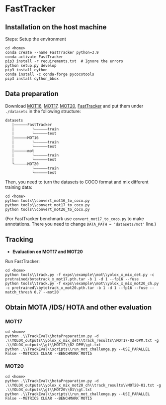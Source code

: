 # FastTracker


## Installation on the host machine

Steps: Setup the environment
```shell
cd <home>
conda create --name FastTracker python=3.9
conda activate FastTracker
pip3 install -r requirements.txt  # Ignore the errors
python setup.py develop
pip3 install cython
conda install -c conda-forge pycocotools
pip3 install cython_bbox
```



## Data preparation

Download [MOT16](https://motchallenge.net/), [MOT17](https://motchallenge.net/), [MOT20](https://motchallenge.net/), [FastTracker](https://huggingface.co/datasets/Hamidreza-Hashemp/FastTracker-Benchmark) and put them under `./datasets` in the following structure:
```
datasets
   |——————FastTracker
   |        └——————train
   |        └——————test
   |——————MOT16
   |        └——————train
   |        └——————test
   |——————mot
   |        └——————train
   |        └——————test
   └——————MOT20
            └——————train
            └——————test

```

Then, you need to turn the datasets to COCO format and mix different training data:

```shell
cd <home>
python tools\\convert_mot16_to_coco.py
python tools\\convert_mot17_to_coco.py 
python tools\\convert_mot20_to_coco.py
```
(For FastTracker benchmark use `convert_mot17_to_coco.py` to make annotations. There you need to change
`DATA_PATH = 'datasets/mot'` line.)


## Tracking

* **Evaluation on MOT17 and MOT20**

Run FastTracker:

```shell
cd <home>
python tools\\track.py -f exps\\example\\mot\\yolox_x_mix_det.py -c pretrained/bytetrack_x_mot17.pth.tar -b 1 -d 1 --fp16 --fuse
python tools\\track.py -f exps\\example\\mot\\yolox_x_mix_mot20_ch.py -c pretrained\\bytetrack_x_mot20.pth.tar -b 1 -d 1 --fp16 --fuse --match_thresh 0.7 --mot20
```

## Obtain MOTA /IDS/ HOTA and other evaluation

### MOT17
```shell
cd <home>
python .\\TrackEval\\hotaPreparation.py -d .\\YOLOX_outputs\\yolox_x_mix_det\\track_results\\MOT17-02-DPM.txt -g .\\YOLOX_outputs\\gt\\MOT17\\02-DPM\\gt.txt
python .\\TrackEval\\scripts\\run_mot_challenge.py --USE_PARALLEL False --METRICS CLEAR --BENCHMARK MOT15
```

### MOT20
```shell
cd <home>
python .\\TrackEval\\hotaPreparation.py -d .\\YOLOX_outputs\\yolox_x_mix_mot20_ch\\track_results\\MOT20-01.txt -g .\\YOLOX_outputs\\gt\\MOT20\\01\\gt.txt
python .\\TrackEval\\scripts\\run_mot_challenge.py --USE_PARALLEL False --METRICS CLEAR --BENCHMARK MOT15
```

